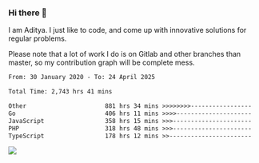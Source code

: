 ### Hi there 👋

I am Aditya. I just like to code, and come up with innovative solutions for regular problems.

Please note that a lot of work I do is on Gitlab and other branches than master, so my contribution graph will be complete mess.

<!--START_SECTION:waka-->

```txt
From: 30 January 2020 - To: 24 April 2025

Total Time: 2,743 hrs 41 mins

Other                      881 hrs 34 mins >>>>>>>>-----------------   32.13 %
Go                         406 hrs 11 mins >>>>---------------------   14.80 %
JavaScript                 358 hrs 15 mins >>>----------------------   13.06 %
PHP                        318 hrs 48 mins >>>----------------------   11.62 %
TypeScript                 178 hrs 12 mins >>-----------------------   06.50 %
```

<!--END_SECTION:waka-->

![](https://komarev.com/ghpvc/?username=BrainBuzzer)
